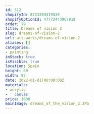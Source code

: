 ```yaml
---
id: 512
shopifyId: 8723269419338
shopifyOptionId: 47772443967818
order: 79
title: Dreams of vision 2
slug: dreams-of-vision-2
url: art-works/dreams-of-vision-2
aliases: []
categories:
- painting
inStock: true
isVisible: true
location: Spain
height: 60
width: 85
date: 2022-01-01T00:00:00Z
materials:
- acrylic
- ' canvas'
price: 1600
mainImage: dreams_of_the_vision_2.JPG
---
```


